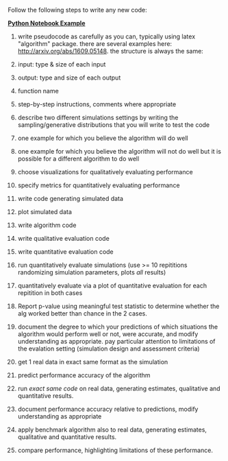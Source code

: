 Follow the following steps to write any new code:

**[Python Notebook Example](./Tutorials/Python/code_example.ipynb)**

1. write pseudocode as carefully as you can, typically using latex "algorithm" package. there are several examples here: 
http://arxiv.org/abs/1609.05148.
the structure is always the same:

  1. input: type & size of each input
  2. output: type and size of each output
  3. function name
  4. step-by-step instructions, comments where appropriate
  
3. describe two different simulations settings by writing the sampling/generative distributions that you will write to test the code
  1. one example for which you believe the algorithm will do well
  2. one example for which you believe the algorithm will not do well but it is possible for a different algorithm to do well
5. choose visualizations for qualitatively evaluating performance
6. specify metrics for quantitatively evaluating performance
8. write code generating simulated data
9. plot simulated data
10. write algorithm code
11. write qualitative evaluation code
12. write quantitative evaluation code
13. run quantitatively evaluate simulations (use >= 10 repititions randomizing simulation parameters, plots *all* results)
14. quantitatively evaluate via a plot of quantitative evaluation for each repitition in both cases
15. Report p-value using meaningful test statistic to determine whether the alg worked better than chance in the 2 cases. 
15. document the degree to which your predictions of which situations the algorithm would perform well or not, were accurate, and modify understanding as appropriate. pay particular attention to limitations of the evalation setting (simulation design and assessment criteria)
16. get 1 real data in exact same format as the simulation
17. predict performance accuracy of the algorithm
18. run *exact same code* on real data, generating estimates, qualitative and quantitative results. 
19. document performance accuracy relative to predictions, modify understanding as appropriate
20. apply benchmark algorithm also to real data, generating estimates, qualitative and quantitative results.
21. compare performance, highlighting limitations of these performance.
